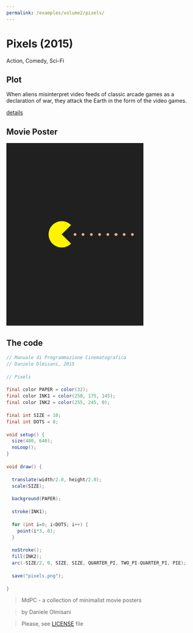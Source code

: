 ```yaml
---
permalink: /examples/volume2/pixels/
---
```

# Pixels (2015)

Action, Comedy, Sci-Fi

## Plot
When aliens misinterpret video feeds of classic arcade games as a declaration of war, they attack the Earth in the form of the video games.

[details](https://www.imdb.com/title/tt2120120/)

## Movie Poster
<img src="pixels.png"  width="360px" title="Pixels">


## The code
```java
// Manuale di Programmazione Cinematografica
// Daniele Olmisani, 2015

// Pixels

final color PAPER = color(32);
final color INK1 = color(250, 175, 145);
final color INK2 = color(255, 245, 0);

final int SIZE = 10;
final int DOTS = 8;

void setup() {
  size(480, 640);
  noLoop();
}

void draw() {
  
  translate(width/2.0, height/2.0);
  scale(SIZE);
  
  background(PAPER);
  
  stroke(INK1);
  
  for (int i=0; i<DOTS; i++) {
    point(i*3, 0);
  }
  
  noStroke();
  fill(INK2);
  arc(-SIZE/2, 0, SIZE, SIZE, QUARTER_PI, TWO_PI-QUARTER_PI, PIE);
  
  save("pixels.png");
  
}
```

> MdPC - a collection of minimalist movie posters

> by Daniele Olmisani

> Please, see [LICENSE](../../../LICENSE) file
